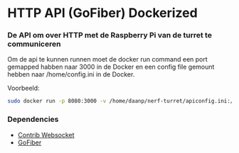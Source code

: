 # HTTP API (GoFiber) Dockerized
### De API om over HTTP met de Raspberry Pi van de turret te communiceren

Om de api te kunnen runnen moet de docker run command een port gemapped habben naar 3000 in de Docker en een config file gemount hebben naar /home/config.ini in de Docker.

Voorbeeld:
```bash
sudo docker run -p 8080:3000 -v /home/daanp/nerf-turret/apiconfig.ini:/home/config.ini nerfturret:api/latest
```

### Dependencies

* [Contrib Websocket](github.com/gofiber/contrib/websocket)
* [GoFiber](github.com/gofiber/fiber/v2)
